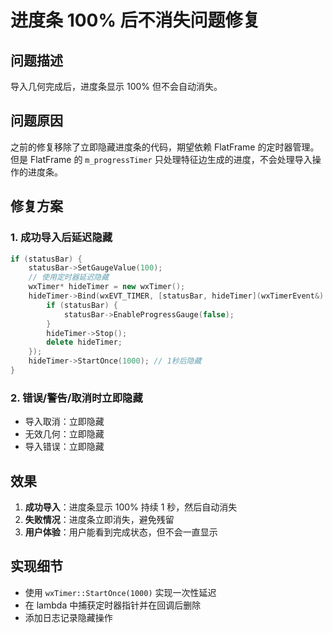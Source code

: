 # 进度条 100% 后不消失问题修复

## 问题描述
导入几何完成后，进度条显示 100% 但不会自动消失。

## 问题原因
之前的修复移除了立即隐藏进度条的代码，期望依赖 FlatFrame 的定时器管理。但是 FlatFrame 的 `m_progressTimer` 只处理特征边生成的进度，不会处理导入操作的进度条。

## 修复方案

### 1. 成功导入后延迟隐藏
```cpp
if (statusBar) { 
    statusBar->SetGaugeValue(100); 
    // 使用定时器延迟隐藏
    wxTimer* hideTimer = new wxTimer();
    hideTimer->Bind(wxEVT_TIMER, [statusBar, hideTimer](wxTimerEvent&) {
        if (statusBar) {
            statusBar->EnableProgressGauge(false);
        }
        hideTimer->Stop();
        delete hideTimer;
    });
    hideTimer->StartOnce(1000); // 1秒后隐藏
}
```

### 2. 错误/警告/取消时立即隐藏
- 导入取消：立即隐藏
- 无效几何：立即隐藏
- 导入错误：立即隐藏

## 效果
1. **成功导入**：进度条显示 100% 持续 1 秒，然后自动消失
2. **失败情况**：进度条立即消失，避免残留
3. **用户体验**：用户能看到完成状态，但不会一直显示

## 实现细节
- 使用 `wxTimer::StartOnce(1000)` 实现一次性延迟
- 在 lambda 中捕获定时器指针并在回调后删除
- 添加日志记录隐藏操作